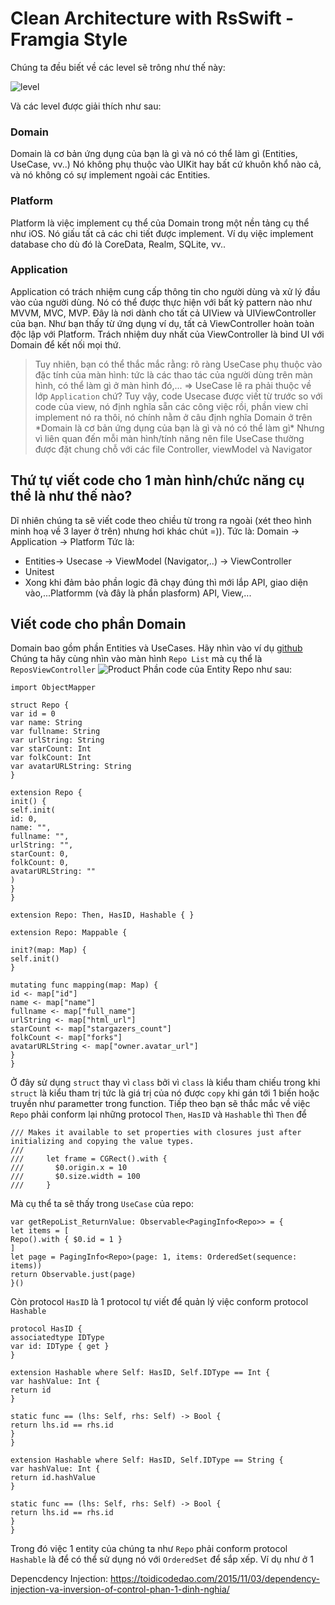 # Clean Architecture with RsSwift - Framgia Style
Chúng ta đều biết về các level sẽ trông như thế này:

![level](https://viblo.asia/uploads/dd700b20-877e-4fe0-bf46-24e0092f8f92.png)

Và các level được giải thích như sau:
### Domain

Domain là cơ bản ứng dụng của bạn là gì và nó có thể làm gì (Entities, UseCase, vv..) Nó không phụ thuộc vào UIKit hay bất cứ khuôn khổ nào cả, và nó không có sự implement ngoài các Entities.
### Platform

Platform là việc implement cụ thể của Domain trong một nền tảng cụ thể như iOS. Nó giấu tất cả các chi tiết được implement. Ví dụ việc implement database cho dù đó là CoreData, Realm, SQLite, vv..
### Application

Application có trách nhiệm cung cấp thông tin cho người dùng và xử lý đầu vào của người dùng. Nó có thể được thực hiện với bất kỳ pattern nào như MVVM, MVC, MVP. Đây là nơi dành cho tất cả UIView và UIViewController của bạn. Như bạn thấy từ ứng dụng ví dụ, tất cả ViewController hoàn toàn độc lập với Platform. Trách nhiệm duy nhất của ViewController là bind UI với Domain để kết nối mọi thứ.

> Tuy nhiên, bạn có thể thắc mắc rằng: rõ ràng UseCase phụ thuộc vào đặc tính của màn hình: tức là các thao tác của người dùng trên màn hình, có thể làm gì ở màn hình đó,... => UseCase lẽ ra phải thuộc về lớp `Application` chứ?
> Tuy vậy, code Usecase được viết từ trước so với code của view, nó định nghĩa sẵn các công việc rồi, phần view chỉ implement nó ra thôi, nó chính nằm ở câu định nghĩa Domain ở trên \*Domain là cơ bản ứng dụng của bạn là gì và nó có thể làm gì\*
> Nhưng vì liên quan đến mỗi màn hình/tính năng nên file UseCase thường được đặt chung chỗ với các file Controller, viewModel và Navigator

## Thứ tự viết code cho 1 màn hình/chức năng cụ thể là như thế nào?
Dĩ nhiên chúng ta sẽ viết code theo chiều từ trong ra ngoài (xét theo hình minh hoạ về 3 layer ở trên) nhưng hơi khác chút =)). Tức là: Domain ->  Application -> Platform
Tức là:
- Entities-> Usecase -> ViewModel (Navigator,..) -> ViewController
- Unitest
- Xong khi đảm bảo phần logic đã chạy đúng thì mới lắp API, giao diện vào,...Platformm (và đây là phần plasform) API, View,...

## Viết code cho phần Domain
 Domain bao gồm phần Entities và UseCases. Hãy nhìn vào ví dụ [github](https://github.com/tuan188/MGCleanArchitecture)
Chúng ta hãy cùng nhìn vào màn hình `Repo List`  mà cụ thể là `ReposViewController` 
![Product](https://gyazo.com/ff353252653cdd8d88bc7498f80541d8.png)
Phần code của Entity Repo như sau:

```
import ObjectMapper

struct Repo {
var id = 0
var name: String
var fullname: String
var urlString: String
var starCount: Int
var folkCount: Int
var avatarURLString: String
}

extension Repo {
init() {
self.init(
id: 0,
name: "",
fullname: "",
urlString: "",
starCount: 0,
folkCount: 0,
avatarURLString: ""
)
}
}

extension Repo: Then, HasID, Hashable { }

extension Repo: Mappable {

init?(map: Map) {
self.init()
}

mutating func mapping(map: Map) {
id <- map["id"]
name <- map["name"]
fullname <- map["full_name"]
urlString <- map["html_url"]
starCount <- map["stargazers_count"]
folkCount <- map["forks"]
avatarURLString <- map["owner.avatar_url"]
}
}
```
Ở đây sử dụng `struct` thay vì `class` bởi vì `class` là kiểu tham chiếu trong khi `struct` là kiểu tham trị tức là giá trị của nó được `copy` khi gán tới 1 biến hoặc truyền như parametter trong function. 
Tiếp theo bạn sẽ thắc mắc về việc `Repo` phải conform lại những protocol `Then`, `HasID` và `Hashable`
thì `Then` để
```
/// Makes it available to set properties with closures just after initializing and copying the value types.
///
///     let frame = CGRect().with {
///       $0.origin.x = 10
///       $0.size.width = 100
///     }
```
Mà cụ thể ta sẽ thấy trong `UseCase` của repo:
```
var getRepoList_ReturnValue: Observable<PagingInfo<Repo>> = {
let items = [
Repo().with { $0.id = 1 }
]
let page = PagingInfo<Repo>(page: 1, items: OrderedSet(sequence: items))
return Observable.just(page)
}()
```
Còn protocol `HasID` là 1 protocol tự viết để  quản lý việc conform protocol `Hashable`
```
protocol HasID {
associatedtype IDType
var id: IDType { get }
}

extension Hashable where Self: HasID, Self.IDType == Int {
var hashValue: Int {
return id
}

static func == (lhs: Self, rhs: Self) -> Bool {
return lhs.id == rhs.id
}
}

extension Hashable where Self: HasID, Self.IDType == String {
var hashValue: Int {
return id.hashValue
}

static func == (lhs: Self, rhs: Self) -> Bool {
return lhs.id == rhs.id
}
}

```

Trong đó việc 1 entity của chúng ta như `Repo` phải conform protocol `Hashable` là để có thể sử dụng nó với `OrderedSet` để sắp xếp.
Ví dụ như ở 1 

Depencdency Injection: https://toidicodedao.com/2015/11/03/dependency-injection-va-inversion-of-control-phan-1-dinh-nghia/
